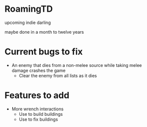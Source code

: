 # RoamingTD
upcoming indie darling

maybe done in a month to twelve years

# Current bugs to fix

- An enemy that dies from a non-melee source while taking melee damage crashes the game
    - Clear the enemy from all lists as it dies
    
# Features to add

- More wrench interactions
    - Use to build buildings
    - Use to fix buildings
